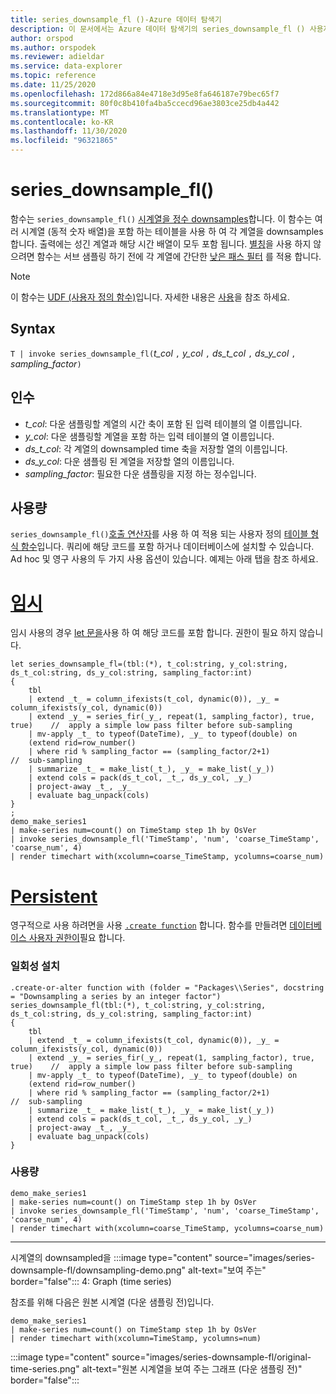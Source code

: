 ```yaml
---
title: series_downsample_fl ()-Azure 데이터 탐색기
description: 이 문서에서는 Azure 데이터 탐색기의 series_downsample_fl () 사용자 정의 함수에 대해 설명 합니다.
author: orspod
ms.author: orspodek
ms.reviewer: adieldar
ms.service: data-explorer
ms.topic: reference
ms.date: 11/25/2020
ms.openlocfilehash: 172d866a84e4718e3d95e8fa646187e79bec65f7
ms.sourcegitcommit: 80f0c8b410fa4ba5ccecd96ae3803ce25db4a442
ms.translationtype: MT
ms.contentlocale: ko-KR
ms.lasthandoff: 11/30/2020
ms.locfileid: "96321865"
---
```

# <a name="series_downsample_fl"></a>series_downsample_fl()


함수는 `series_downsample_fl()` [시계열을 정수 downsamples](https://en.wikipedia.org/wiki/Downsampling_(signal_processing)#Downsampling_by_an_integer_factor)합니다. 이 함수는 여러 시계열 (동적 숫자 배열)을 포함 하는 테이블을 사용 하 여 각 계열을 downsamples 합니다. 출력에는 성긴 계열과 해당 시간 배열이 모두 포함 됩니다. [별칭](https://en.wikipedia.org/wiki/Aliasing)을 사용 하지 않으려면 함수는 서브 샘플링 하기 전에 각 계열에 간단한 [낮은 패스 필터](https://en.wikipedia.org/wiki/Low-pass_filter) 를 적용 합니다.

> [!NOTE]
> 이 함수는 [UDF (사용자 정의 함수)](../query/functions/user-defined-functions.md)입니다. 자세한 내용은 [사용](#usage)을 참조 하세요.

## <a name="syntax"></a>Syntax

`T | invoke series_downsample_fl(`*t_col* `,` *y_col* `,` *ds_t_col* `,` *ds_y_col* `,` *sampling_factor*`)`

## <a name="arguments"></a>인수

* *t_col*: 다운 샘플링할 계열의 시간 축이 포함 된 입력 테이블의 열 이름입니다.
* *y_col*: 다운 샘플링할 계열을 포함 하는 입력 테이블의 열 이름입니다.
* *ds_t_col*: 각 계열의 downsampled time 축을 저장할 열의 이름입니다.
* *ds_y_col*: 다운 샘플링 된 계열을 저장할 열의 이름입니다.
* *sampling_factor*: 필요한 다운 샘플링을 지정 하는 정수입니다.

## <a name="usage"></a>사용량

`series_downsample_fl()`[호출 연산자](../query/invokeoperator.md)를 사용 하 여 적용 되는 사용자 정의 [테이블 형식 함수](../query/functions/user-defined-functions.md#tabular-function)입니다. 쿼리에 해당 코드를 포함 하거나 데이터베이스에 설치할 수 있습니다. Ad hoc 및 영구 사용의 두 가지 사용 옵션이 있습니다. 예제는 아래 탭을 참조 하세요.

# <a name="ad-hoc"></a>[임시](#tab/adhoc)

임시 사용의 경우 [let 문을](../query/letstatement.md)사용 하 여 해당 코드를 포함 합니다. 권한이 필요 하지 않습니다.

<!-- csl: https://help.kusto.windows.net:443/Samples -->
```kusto
let series_downsample_fl=(tbl:(*), t_col:string, y_col:string, ds_t_col:string, ds_y_col:string, sampling_factor:int)
{
    tbl
    | extend _t_ = column_ifexists(t_col, dynamic(0)), _y_ = column_ifexists(y_col, dynamic(0))
    | extend _y_ = series_fir(_y_, repeat(1, sampling_factor), true, true)    //  apply a simple low pass filter before sub-sampling
    | mv-apply _t_ to typeof(DateTime), _y_ to typeof(double) on
    (extend rid=row_number()
    | where rid % sampling_factor == (sampling_factor/2+1)                    //  sub-sampling
    | summarize _t_ = make_list(_t_), _y_ = make_list(_y_))
    | extend cols = pack(ds_t_col, _t_, ds_y_col, _y_)
    | project-away _t_, _y_
    | evaluate bag_unpack(cols)
}
;
demo_make_series1
| make-series num=count() on TimeStamp step 1h by OsVer
| invoke series_downsample_fl('TimeStamp', 'num', 'coarse_TimeStamp', 'coarse_num', 4)
| render timechart with(xcolumn=coarse_TimeStamp, ycolumns=coarse_num)
```

# <a name="persistent"></a>[Persistent](#tab/persistent)

영구적으로 사용 하려면을 사용 [`.create function`](../management/create-function.md) 합니다. 함수를 만들려면 [데이터베이스 사용자 권한이](../management/access-control/role-based-authorization.md)필요 합니다.

### <a name="one-time-installation"></a>일회성 설치

<!-- csl: https://help.kusto.windows.net:443/Samples -->
```kusto
.create-or-alter function with (folder = "Packages\\Series", docstring = "Downsampling a series by an integer factor")
series_downsample_fl(tbl:(*), t_col:string, y_col:string, ds_t_col:string, ds_y_col:string, sampling_factor:int)
{
    tbl
    | extend _t_ = column_ifexists(t_col, dynamic(0)), _y_ = column_ifexists(y_col, dynamic(0))
    | extend _y_ = series_fir(_y_, repeat(1, sampling_factor), true, true)    //  apply a simple low pass filter before sub-sampling
    | mv-apply _t_ to typeof(DateTime), _y_ to typeof(double) on
    (extend rid=row_number()
    | where rid % sampling_factor == (sampling_factor/2+1)                    //  sub-sampling
    | summarize _t_ = make_list(_t_), _y_ = make_list(_y_))
    | extend cols = pack(ds_t_col, _t_, ds_y_col, _y_)
    | project-away _t_, _y_
    | evaluate bag_unpack(cols)
}
```

### <a name="usage"></a>사용량

<!-- csl: https://help.kusto.windows.net:443/Samples -->
```kusto
demo_make_series1
| make-series num=count() on TimeStamp step 1h by OsVer
| invoke series_downsample_fl('TimeStamp', 'num', 'coarse_TimeStamp', 'coarse_num', 4)
| render timechart with(xcolumn=coarse_TimeStamp, ycolumns=coarse_num)
```

---

시계열의 downsampled을 :::image type="content" source="images/series-downsample-fl/downsampling-demo.png" alt-text="보여 주는" border="false"::: 4: Graph (time series)

참조를 위해 다음은 원본 시계열 (다운 샘플링 전)입니다.
<!-- csl: https://help.kusto.windows.net:443/Samples -->
```kusto
demo_make_series1
| make-series num=count() on TimeStamp step 1h by OsVer
| render timechart with(xcolumn=TimeStamp, ycolumns=num)
```

:::image type="content" source="images/series-downsample-fl/original-time-series.png" alt-text="원본 시계열을 보여 주는 그래프 (다운 샘플링 전)" border="false":::

